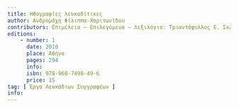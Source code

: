 ```yaml
---
title: Ηθογραφίες λευκαδίτικες
author: Ανδρομάχη Φίλιππα-Χαριτωνίδου
contributors: Επιμέλεια – Επιλεγόμενα – Λεξιλόγιο: Τριαντάφυλλος Ε. Σκλαβενίτης, Δημήτρης Σπ. Τσερές, Βασίλης Φίλιππας
editions: 
    - number: 1
      date: 2010
      place: Αθήνα
      pages: 294
      info: 
      isbn: 978-960-7498-49-6
      price: 15
tag: [ Έργα Λευκάδιων Συγγραφέων ]
info: 
---
```

